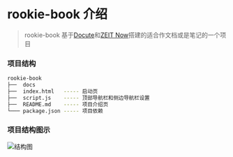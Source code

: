 # rookie-book 介绍

> rookie-book 基于[Docute](https://docute.org/)和[ZEIT Now](https://zeit.co/home)搭建的适合作文档或是笔记的一个项目

### 项目结构

```bash
rookie-book
├──  docs
├──  index.html   ----- 启动页 
├──  script.js    ----- 顶部导航栏和侧边导航栏设置 
├──  README.md    ----- 项目介绍页
└─── package.json ----- 项目依赖
```
### 项目结构图示
![结构图](docs/assets/imgs/structure.jpg)
